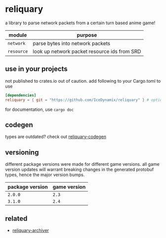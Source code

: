 # reliquary

a library to parse network packets from a certain turn based anime game!

| module     | purpose                                      |
|------------|----------------------------------------------|
| `network`  | parse bytes into network packets             |
| `resource` | look up network packet resource ids from SRD |

## use in your projects

not published to crates.io out of caution. add following to your Cargo.toml to use

```toml
[dependencies]
reliquary = { git = "https://github.com/IceDynamix/reliquary" } # optionally add revision
```

for documentation, use `cargo doc`

## codegen

types are outdated? check out [reliquary-codegen](https://github.com/IceDynamix/reliquary-codegen)

## versioning

different package versions were made for different game versions. all game version updates will warrant breaking changes in the generated protobuf types, hence the major version bumps. 

| package version | game version |
|-----------------|--------------|
| `2.0.0`         | `2.3`        |
| `3.1.0`         | `2.4`        |

## related

- [reliquary-archiver](https://github.com/IceDynamix/reliquary-archiver)